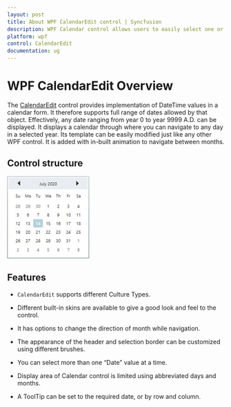 ```yaml
---
layout: post
title: About WPF CalendarEdit control | Syncfusion
description: WPF Calendar control allows users to easily select one or more dates. This control supports month, year, and decade views, blackout dates, and more.
platform: wpf
control: CalendarEdit
documentation: ug
---
```


# WPF CalendarEdit Overview

The [CalendarEdit](https://help.syncfusion.com/cr/wpf/Syncfusion.Shared.Wpf~Syncfusion.Windows.Shared.CalendarEdit.html) control provides implementation of DateTime values in a calendar form. It therefore supports full range of dates allowed by that object. Effectively, any date ranging from year 0 to year 9999 A.D. can be displayed. It displays a calendar through where you can navigate to any day in a selected year. Its template can be easily modified just like any other WPF control. It is added with in-built animation to navigate between months.

## Control structure

![wpf calendar control structure](Getting-Started_images/Getting-Started_img1.jpeg)

## Features

* `CalendarEdit` supports different Culture Types.

* Different built-in skins are available to give a good look and feel to the control.

* It has options to change the direction of month while navigation.

* The appearance of the header and selection border can be customized using different brushes.

* You can select more than one “Date” value at a time.

* Display area of Calendar control is limited using abbreviated days and months.

* A ToolTip can be set to the required date, or by row and column.



